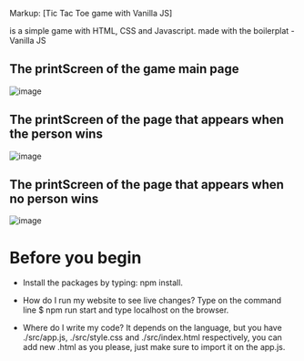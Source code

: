 Markup: [Tic Tac Toe game with Vanilla JS]

is a simple game with HTML, CSS and Javascript.
made with the boilerplat - Vanilla JS

## The printScreen of the game main page ##

![image](https://github.com/Placito/Tic-Tac-Toe_game/assets/101410421/01d44249-5a8e-439c-9588-267fa119eb26)

## The printScreen of the page that appears when the person wins ##

![image](https://github.com/Placito/Tic-Tac-Toe_game/assets/101410421/788a7f47-03b1-478c-829e-44611ec99dc5)

## The printScreen of the page that appears when no person wins ##

![image](https://github.com/Placito/Tic-Tac-Toe_game/assets/101410421/f43018ab-8dff-4ee8-b15e-431bf2e8cca3)

#  Before you begin

* Install the packages by typing: npm install.

 * How do I run my website to see live changes?
Type on the command line $ npm run start and type localhost on the browser.

 * Where do I write my code?
It depends on the language, but you have ./src/app.js, ./src/style.css and ./src/index.html respectively, you can add new .html as you please, just make sure to import it on the app.js.
